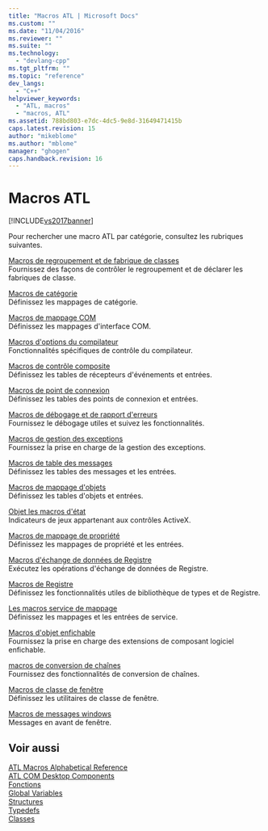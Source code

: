 ```yaml
---
title: "Macros ATL | Microsoft Docs"
ms.custom: ""
ms.date: "11/04/2016"
ms.reviewer: ""
ms.suite: ""
ms.technology: 
  - "devlang-cpp"
ms.tgt_pltfrm: ""
ms.topic: "reference"
dev_langs: 
  - "C++"
helpviewer_keywords: 
  - "ATL, macros"
  - "macros, ATL"
ms.assetid: 788bd803-e7dc-4dc5-9e8d-31649471415b
caps.latest.revision: 15
author: "mikeblome"
ms.author: "mblome"
manager: "ghogen"
caps.handback.revision: 16
---
```

# Macros ATL
[!INCLUDE[vs2017banner](../../assembler/inline/includes/vs2017banner.md)]

Pour rechercher une macro ATL par catégorie, consultez les rubriques suivantes.  
  
 [Macros de regroupement et de fabrique de classes](../../atl/reference/aggregation-and-class-factory-macros.md)  
 Fournissez des façons de contrôler le regroupement et de déclarer les fabriques de classe.  
  
 [Macros de catégorie](../../atl/reference/category-macros.md)  
 Définissez les mappages de catégorie.  
  
 [Macros de mappage COM](../../atl/reference/com-map-macros.md)  
 Définissez les mappages d'interface COM.  
  
 [Macros d'options du compilateur](../../atl/reference/compiler-options-macros.md)  
 Fonctionnalités spécifiques de contrôle du compilateur.  
  
 [Macros de contrôle composite](../../atl/reference/composite-control-macros.md)  
 Définissez les tables de récepteurs d'événements et entrées.  
  
 [Macros de point de connexion](../../atl/reference/connection-point-macros.md)  
 Définissez les tables des points de connexion et entrées.  
  
 [Macros de débogage et de rapport d'erreurs](../../atl/reference/debugging-and-error-reporting-macros.md)  
 Fournissez le débogage utiles et suivez les fonctionnalités.  
  
 [Macros de gestion des exceptions](../../atl/reference/exception-handling-macros.md)  
 Fournissez la prise en charge de la gestion des exceptions.  
  
 [Macros de table des messages](../../atl/reference/message-map-macros-atl.md)  
 Définissez les tables des messages et les entrées.  
  
 [Macros de mappage d'objets](../../atl/reference/object-map-macros.md)  
 Définissez les tables d'objets et entrées.  
  
 [Objet les macros d'état](../../atl/reference/object-status-macros.md)  
 Indicateurs de jeux appartenant aux contrôles ActiveX.  
  
 [Macros de mappage de propriété](../../atl/reference/property-map-macros.md)  
 Définissez les mappages de propriété et les entrées.  
  
 [Macros d'échange de données de Registre](../../atl/reference/registry-data-exchange-macros.md)  
 Exécutez les opérations d'échange de données de Registre.  
  
 [Macros de Registre](../../atl/reference/registry-macros.md)  
 Définissez les fonctionnalités utiles de bibliothèque de types et de Registre.  
  
 [Les macros service de mappage](../../atl/reference/service-map-macros.md)  
 Définissez les mappages et les entrées de service.  
  
 [Macros d'objet enfichable](../../atl/reference/snap-in-object-macros.md)  
 Fournissez la prise en charge des extensions de composant logiciel enfichable.  
  
 [macros de conversion de chaînes](../Topic/ATL%20and%20MFC%20String%20Conversion%20Macros.md)  
 Fournissez des fonctionnalités de conversion de chaînes.  
  
 [Macros de classe de fenêtre](../../atl/reference/window-class-macros.md)  
 Définissez les utilitaires de classe de fenêtre.  
  
 [Macros de messages windows](../../atl/reference/windows-messages-macros.md)  
 Messages en avant de fenêtre.  
  
## Voir aussi  
 [ATL Macros Alphabetical Reference](../Topic/ATL%20Macros%20Alphabetical%20Reference.md)   
 [ATL COM Desktop Components](../../atl/atl-com-desktop-components.md)   
 [Fonctions](../../atl/reference/atl-functions.md)   
 [Global Variables](../../atl/reference/atl-global-variables.md)   
 [Structures](../../atl/reference/atl-structures.md)   
 [Typedefs](../../atl/reference/atl-typedefs.md)   
 [Classes](../../atl/reference/atl-classes.md)